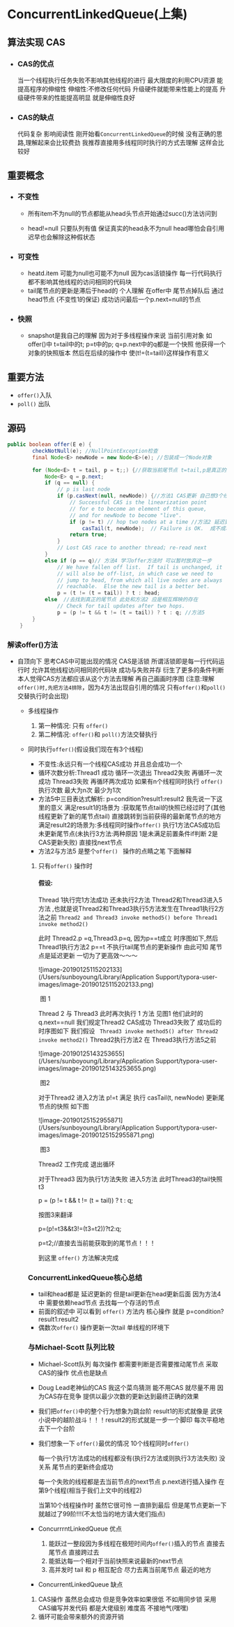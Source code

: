 # 	ConcurrentLinkedQueue(上集)

##  算法实现 CAS

- ### CAS的优点

  当一个线程执行任务失败不影响其他线程的进行 最大限度的利用CPU资源 能提高程序的伸缩性 伸缩性:不修改任何代码 升级硬件就能带来性能上的提高 升级硬件带来的性能提高明显 就是伸缩性良好

- ### CAS的缺点

  代码复杂 影响阅读性 刚开始看`ConcurrentLinkedQueue`的时候 没有正确的思路,理解起来会比较费劲 我推荐直接用多线程同时执行的方式去理解 这样会比较好

## 重要概念



- ### 不变性

  - 所有item不为null的节点都能从head头节点开始通过succ()方法访问到 

  - head!=null 只要队列有值 保证真实的head永不为null head哪怕会自引用 迟早也会解除这种假状态

    

- ### 可变性

  - heatd.item 可能为null也可能不为null 因为cas活锁操作 每一行代码执行都不影响其他线程的访问相同的代码块
  - tail尾节点的更新是滞后于head的 个人理解 在offer中 尾节点掉队后 通过head节点 (不变性1的保证) 成功访问最后一个p.next=null的节点

- ### 快照

  -  snapshot是我自己的理解 因为对于多线程操作来说 当前引用对象 如offer()中 t=tail中的t; p=t中的p; q=p.next中的q都是一个快照 他获得一个对象的快照版本 然后在后续的操作中 使(t!=(t=tail))这样操作有意义

## 重要方法

- `offer()`入队
- `poll()` 出队



## 源码

```java
public boolean offer(E e) {
        checkNotNull(e); //NullPointException检查   
        final Node<E> newNode = new Node<E>(e); //包装成一个Node对象

        for (Node<E> t = tail, p = t;;) {//获取当前尾节点 t=tail,p是真正的尾节点 p.next==null 
            Node<E> q = p.next;
            if (q == null) {
                // p is last node 
                if (p.casNext(null, newNode)) {//方法1 CAS更新 自己想3个线程同时进行这个操作
                    // Successful CAS is the linearization point
                    // for e to become an element of this queue,
                    // and for newNode to become "live".
                    if (p != t) // hop two nodes at a time //方法2 延迟更新尾节点 下面说为什么
                        casTail(t, newNode);  // Failure is OK.  成不成功无所谓 下面说
                    return true;
                }
                // Lost CAS race to another thread; re-read next
            }
            else if (p == q)// 方法4 学习offer方法时 可以暂时放弃这一步
                // We have fallen off list.  If tail is unchanged, it
                // will also be off-list, in which case we need to
                // jump to head, from which all live nodes are always
                // reachable.  Else the new tail is a better bet.
                p = (t != (t = tail)) ? t : head;
            else  //去找到真正的尾节点 此处和方法2 应是相互辉映的存在
                // Check for tail updates after two hops.
                p = (p != t && t != (t = tail)) ? t : q; //方法5
        }
    }
```

### 解读offer()方法

- 自顶向下 思考CAS中可能出现的情况 CAS是活锁 所谓活锁即是每一行代码运行时 允许其他线程访问相同的代码块 成功与失败并存 衍生了更多的条件判断 本人觉得CAS方法都应该从这个方法去理解 再自己画画时序图 (注意:理解`offer()时,先把方法4排除`，因为4方法出现自引用的情况 只有`offer()`和`poll()`交替执行时会出现)

  - 多线程操作
    1. 第一种情况: 只有 `offer()`
    2. 第二种情况: `offer()`和 `poll()`方法交替执行

  - 同时执行`offer()`(假设我们现在有3个线程)

    - 不变性:永远只有一个线程CAS成功 并且总会成功一个  
    - 循环次数分析:Thread1 成功 循环一次退出 Thread2失败 再循环一次成功 Thread3失败 再循环两次成功 如果有n个线程同时执行 `offer()` 执行次数 最大为n次 最少为1次
    - 方法5中三目表达式解析: p=condition?result1:result2  我先说一下这里的意义 满足result1的场景为 :获取尾节点tail的快照已经过时了(其他线程更新了新的尾节点tail) 直接跳转到当前获得的最新尾节点的地方 满足result2的场景为:多线程同时操作`offer()` 执行1方法CAS成功后 未更新尾节点(未执行3方法:两种原因 1是未满足前置条件if判断 2是CAS更新失败) 直接找next节点 
    - 方法2与方法5 是整个`offer() ` 操作的点睛之笔 下面解释

       

    

    1. 只有`offer()` 操作时

       #### 假设:

       Thread 1执行完1方法成功 还未执行2方法 Thread2和Thread3进入5方法 ,也就是说Thread2和Thread3执行5方法发生在Thread1执行2方法之前 `Thread2 and Thread3 invoke method5() before Thread1 invoke method2()` 

       此时 Thread2.p =q,Thread3.p=q, 因为p==t成立 时序图如下,然后Thread1执行方法2 p==t 不执行tail尾节点的更新操作 由此可知 尾节点是延迟更新 一切为了更高效～～～

       ![image-20190125115202133](/Users/sunboyoung/Library/Application Support/typora-user-images/image-20190125115202133.png)

       ​									图 1

       Thread 2 与 Thread3 此时再次执行 1 方法 见图1 他们此时的q.next==null 我们规定Thread2 CAS成功 Thread3失败了 成功后的时序图如下 我们假设  ` Thread3 invoke method5() after Thread2 invoke method2()`  Thread2执行方法2 在 Thread3执行方法5之前

       ![image-20190125143253655](/Users/sunboyoung/Library/Application Support/typora-user-images/image-20190125143253655.png)

       ​								       图2

       对于Thread2 进入2方法 p!=t 满足  执行 casTail(t, newNode) 更新尾节点的快照 如下图

        ![image-20190125152955871](/Users/sunboyoung/Library/Application Support/typora-user-images/image-20190125152955871.png)

       ​								      图3

       Thread2 工作完成 退出循环 

       对于Thread3 因为执行1方法失败 进入5方法  此时Thread3的tail快照t3  

       p = (p != t && t != (t = tail)) ? t : q; 

       按图3来翻译

       p=(p!=t3&&t3!=(t3=t2))?t2:q;

       p=t2;//直接去当前能获取到的尾节点！！！

       到这里 `offer()` 方法解决完成

    ### ConcurrentLinkedQueue核心总结 

    - tail和head都是 延迟更新的 但是tail更新在head更新后面 因为方法4中 需要依赖head节点 去找每一个存活的节点
    - 前面的叙述中 可以看到 `offer()` 方法内 核心操作 就是 p=condition?result1:result2 
    - 偶数次`offer()` 操作更新一次tail 单线程的环境下

    ### 与Michael-Scott 队列比较

    - Michael-Scott队列 每次操作 都需要判断是否需要推动尾节点  采取CAS的操作  优点也是缺点 

    - Doug Lead老神仙的CAS 我这个菜鸟猜测 能不用CAS 就尽量不用 因为CAS存在竞争 提供以最少次数的更新达到最终正确的效果

    - 我们把`offer()`中的整个行为想象为跳台阶 result1的形式就像是 武侠小说中的越阶战斗！！！result2的形式就是一步一个脚印 每次平稳地去下一个台阶  

    - 我们想象一下 `offer()`最优的情况  10个线程同时`offer()` 

      每一个执行1方法成功的线程都没有(执行2方法或则执行3方法失败) 没关系 尾节点的更新终会成功

      每一个失败的线程都是去当前节点的next节点 p.next进行插入操作 在第9个线程(相当于我们上文中的线程2) 

      当第10个线程操作时 虽然它很可怜 一直排到最后 但是尾节点更新一下就越过了99阶!!!(不太恰当的地方请大佬们指点) 

    - ConcurrrntLinkedQueue 优点
      1. 能跃过一整段因为多线程在极短时间内`offer()`插入的节点 直接去尾节点 直接跨过去 
      2. 能抵达每一个相对于当前快照来说最新的next节点
      3. 高并发时 tail 和 p 相互配合 尽力去离当前尾节点 最近的地方

    -  ConcurrentLinkedQueue 缺点
      1.  CAS操作 虽然总会成功 但是竞争效率如果很低 不如用同步锁 采用CAS编写并发代码 都是大佬级别 难度高 不接地气(嘿嘿)
      2. 循环可能会带来额外的资源开销 

    

    